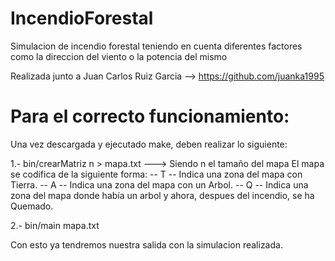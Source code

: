 # IncendioForestal
Simulacion de incendio forestal teniendo en cuenta diferentes factores como la direccion del viento o la potencia del mismo

Realizada junto a Juan Carlos Ruiz Garcia --> https://github.com/juanka1995

# Para el correcto funcionamiento:

Una vez descargada y ejecutado make, deben realizar lo siguiente:

1.- bin/crearMatriz n > mapa.txt                 ---> Siendo n el tamaño del mapa
El mapa se codifica de la siguiente forma:
-- T -- Indica una zona del mapa con Tierra.
-- A -- Indica una zona del mapa con un Arbol.
-- Q -- Indica una zona del mapa donde había un arbol y ahora, despues del incendio, se ha Quemado.

2.- bin/main mapa.txt

Con esto ya tendremos nuestra salida con la simulacion realizada.
